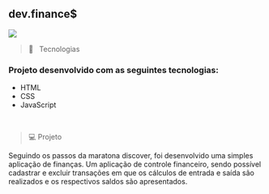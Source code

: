 ## dev.finance$

<img width="auto" src="https://github.com/AlekysCoelho/maratona-discover/.github/devFinances.png">


> :rocket:  &nbsp; Tecnologias
### Projeto desenvolvido com as seguintes tecnologias:

* HTML
* CSS
* JavaScript
<br />

> :computer: Projeto
<p> Seguindo os passos da maratona discover, foi desenvolvido uma simples aplicação de finanças. Um aplicação de controle financeiro, sendo possível cadastrar e excluir
transações em que os cálculos de entrada e saída são realizados e os respectivos saldos
são apresentados. 
